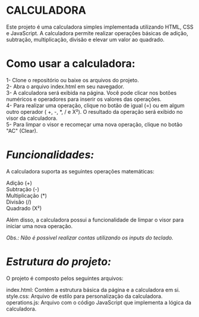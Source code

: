 # **CALCULADORA**

Este projeto é uma calculadora simples implementada utilizando HTML, CSS e JavaScript. A calculadora permite realizar operações básicas de adição, subtração, multiplicação, divisão e elevar um valor ao quadrado.

# Como usar a calculadora:
1- Clone o repositório ou baixe os arquivos do projeto.
<br>
2- Abra o arquivo index.html em seu navegador.
<br>
3- A calculadora será exibida na página. Você pode clicar nos botões numéricos e operadores para inserir os valores das operações.
<br>
4- Para realizar uma operação, clique no botão de igual (=) ou em algum outro operador ( +, -, *, / e  X²). O resultado da operação será exibido no visor da calculadora.
<br>
5- Para limpar o visor e recomeçar uma nova operação, clique no botão "AC" (Clear).

# *Funcionalidades:*
A calculadora suporta as seguintes operações matemáticas:

Adição (+)
<br>
Subtração (-)
<br>
Multiplicação (*)
<br>
Divisão (/)
<br>
Quadrado (X²)

Além disso, a calculadora possui a funcionalidade de limpar o visor para iniciar uma nova operação.


*Obs.: Não é possivel realizar contas utilizando os inputs do teclado.*

# *Estrutura do projeto:*
O projeto é composto pelos seguintes arquivos:

index.html: Contém a estrutura básica da página e a calculadora em si.
<br>
style.css: Arquivo de estilo para personalização da calculadora.
<br>
operations.js: Arquivo com o código JavaScript que implementa a lógica da calculadora.
